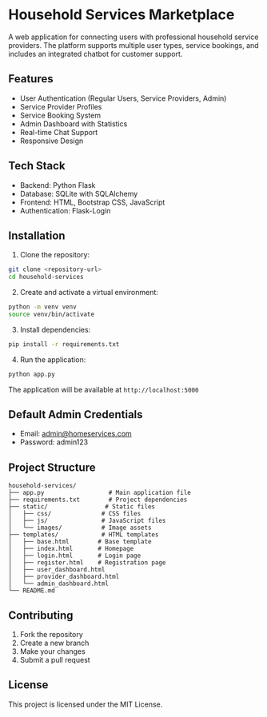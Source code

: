 # Household Services Marketplace

A web application for connecting users with professional household service providers. The platform supports multiple user types, service bookings, and includes an integrated chatbot for customer support.

## Features

- User Authentication (Regular Users, Service Providers, Admin)
- Service Provider Profiles
- Service Booking System
- Admin Dashboard with Statistics
- Real-time Chat Support
- Responsive Design

## Tech Stack

- Backend: Python Flask
- Database: SQLite with SQLAlchemy
- Frontend: HTML, Bootstrap CSS, JavaScript
- Authentication: Flask-Login

## Installation

1. Clone the repository:
```bash
git clone <repository-url>
cd household-services
```

2. Create and activate a virtual environment:
```bash
python -m venv venv
source venv/bin/activate  
```

3. Install dependencies:
```bash
pip install -r requirements.txt
```

4. Run the application:
```bash
python app.py
```

The application will be available at `http://localhost:5000`

## Default Admin Credentials

- Email: admin@homeservices.com
- Password: admin123

## Project Structure

```
household-services/
├── app.py                  # Main application file
├── requirements.txt        # Project dependencies
├── static/                # Static files
│   ├── css/              # CSS files
│   ├── js/               # JavaScript files
│   └── images/           # Image assets
├── templates/            # HTML templates
│   ├── base.html        # Base template
│   ├── index.html       # Homepage
│   ├── login.html       # Login page
│   ├── register.html    # Registration page
│   ├── user_dashboard.html
│   ├── provider_dashboard.html
│   └── admin_dashboard.html
└── README.md
```

## Contributing

1. Fork the repository
2. Create a new branch
3. Make your changes
4. Submit a pull request

## License

This project is licensed under the MIT License.
